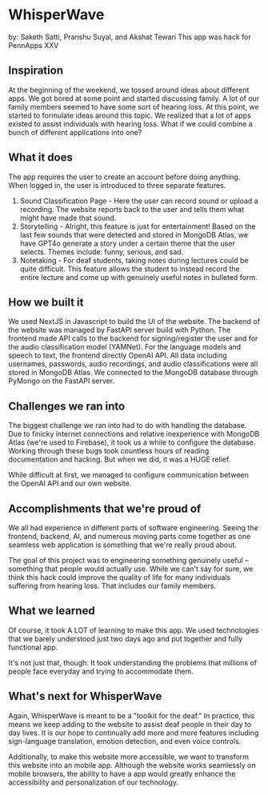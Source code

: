 # WhisperWave
by: Saketh Satti, Pranshu Suyal, and Akshat Tewari
This app was hack for PennApps XXV

## Inspiration
At the beginning of the weekend, we tossed around ideas about different apps. We got bored at some point and started discussing family. A lot of our family members seemed to have some sort of hearing loss. At this point, we started to formulate ideas around this topic. We realized that a lot of apps existed to assist individuals with hearing loss. What if we could combine a bunch of different applications into one? 

## What it does
The app requires the user to create an account before doing anything. When logged in, the user is introduced to three separate features. 

1. Sound Classification Page - Here the user can record sound or upload a recording. The website reports back to the user and tells them what might have made that sound.
2. Storytelling - Alright, this feature is just for entertainment! Based on the last few sounds that were detected and stored in MongoDB Atlas, we have GPT4o generate a story under a certain theme that the user selects. Themes include: funny, serious, and sad.
3. Notetaking - For deaf students, taking notes during lectures could be quite difficult. This feature allows the student to instead record the entire lecture and come up with genuinely useful notes in bulleted form.

## How we built it

We used NextJS in Javascript to build the UI of the website. The backend of the website was managed by FastAPI server build with Python. The frontend made API calls to the backend for signing/register the user and for the audio classification model (YAMNet). For the language models and speech to text, the frontend directly OpenAI API. All data including usernames, passwords, audio recordings, and audio classifications were all stored in MongoDB Atlas. We connected to the MongoDB database through PyMongo on the FastAPI server. 

## Challenges we ran into

The biggest challenge we ran into had to do with handling the database. Due to finicky internet connections and relative inexperience with MongoDB Atlas (we're used to Firebase), it took us a while to configure the database. Working through these bugs took countless hours of reading documentation and hacking. But when we did, it was a HUGE relief.

While difficult at first, we managed to configure communication between the OpenAI API and our own website. 

## Accomplishments that we're proud of

We all had experience in different parts of software engineering. Seeing the frontend, backend, AI, and numerous moving parts come together as one seamless web application is something that we're really proud about.

The goal of this project was to engineering something genuinely useful – something that people would actually use. While we can't say for sure, we think this hack could improve the quality of life for many individuals suffering from hearing loss. That includes our family members.

## What we learned

Of course, it took A LOT of learning to make this app. We used technologies that we barely understood just two days ago and put together and fully functional app.

It's not just that, though. It took understanding the problems that millions of people face everyday and trying to accommodate them. 

## What's next for WhisperWave

Again, WhisperWave is meant to be a "toolkit for the deaf." In practice, this means we keep adding to the website to assist deaf people in their day to day lives. It is our hope to continually add more and more features including sign-language translation, emotion detection, and even voice controls.

Additionally, to make this website more accessible, we want to transform this website into an mobile app. Although the website works seamlessly on mobile browsers, the ability to have a app would greatly enhance the accessibility and personalization of our technology.
